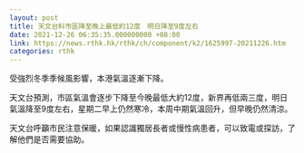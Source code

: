 ```yaml
---
layout: post
title: 天文台料市區降至晚上最低約12度　明日降至9度左右
date: 2021-12-26 06:35:35.000000000 +08:00
link: https://news.rthk.hk/rthk/ch/component/k2/1625997-20211226.htm
categories: rthk
---
```


受強烈冬季季候風影響，本港氣溫逐漸下降。

天文台預測，市區氣溫會逐步下降至今晚最低大約12度，新界再低兩三度，明日氣溫降至9度左右，星期二早上仍然寒冷，本周中期氣溫回升，但早晚仍然清涼。

天文台呼籲市民注意保暖，如果認識獨居長者或慢性病患者，可以致電或探訪，了解他們是否需要協助。
